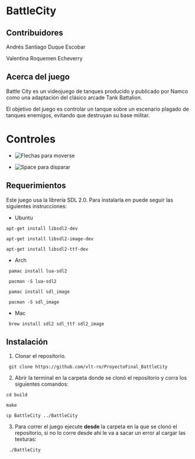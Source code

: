# BattleCity

## Contribuidores

Andrés Santiago Duque Escobar

Valentina Roquemen Echeverry

## Acerca del juego

Battle City es un videojuego de tanques producido y publicado por Namco como una adaptación del clásico arcade Tank Battalion.

El objetivo del juego es controlar un tanque sobre un escenario plagado de tanques enemigos, evitando que destruyan su base militar. 

# Controles

* ![Flechas para moverse](https://img2.freepng.es/20180422/pge/kisspng-computer-keyboard-arrow-keys-clip-art-5adca312ee3014.5868969515244091069756.jpg) 

* ![Space para disparar](https://userscontent2.emaze.com/images/116fcc9b-4071-4b73-9905-a74d7f865e36/cdcd0e7a-8986-4c3f-90cd-80308757aaa8.png)


## Requerimientos

Este juego usa la librería SDL 2.0. Para instalarla en puede seguir las siguientes instrucciones: 

* Ubuntu

``` apt-get install libsdl2-dev ``` 

``` apt-get install libsdl2-image-dev ```

``` apt-get install libsdl2-ttf-dev ```

* Arch

``` pamac install lua-sdl2```

``` pacman -S lua-sdl2``` 

``` pamac install sdl_image``` 

``` pacman -S sdl_image``` 

* Mac

``` brew install sdl2 sdl_ttf sdl2_image``` 

## Instalación

1. Clonar el repositorio.

``` git clone https://github.com/vlt-ro/ProyectoFinal_BattleCity```

2. Abrir la terminal en la carpeta donde se clonó el repositorio y corra los siguientes comandos:

``` cd build ```

``` make ```

``` cp BattleCity ../BattleCity ```

3. Para correr el juego ejecute **desde** la carpeta en la que se clonó el repositorio, si no lo corre desde ahí le va a sacar un error al cargar las texturas:

``` ./BattleCity```
